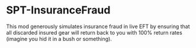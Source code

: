# SPT-InsuranceFraud
This mod generously simulates insurance fraud in live EFT by ensuring that all discarded insured gear will return back to you with 100% return rates (imagine you hid it in a bush or something).
